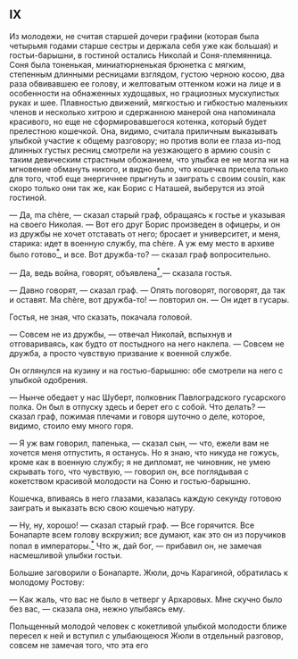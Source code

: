 ## IX

Из молодежи, не считая старшей дочери графини (которая была четырьмя годами старше сестры и держала себя уже как большая) и гостьи-барышни, в гостиной остались Николай и Соня-племянница. Соня была тоненькая, миниатюрненькая брюнетка с мягким, степенным длинными ресницами взглядом, густою черною косою, два раза обвивавшею ее голову, и желтоватым оттенком кожи на лице и в особенности на обнаженных худощавых, но грациозных мускулистых руках и шее. Плавностью движений, мягкостью и гибкостью маленьких членов и несколько хитрою и сдержанною манерой она напоминала красивого, но еще не сформировавшегося котенка, который будет прелестною кошечкой. Она, видимо, считала приличным выказывать улыбкой участие к общему разговору; но против воли ее глаза из-под длинных густых ресниц смотрели на уезжающего в армию cousin с таким девическим страстным обожанием, что улыбка ее не могла ни на мгновение обмануть никого, и видно было, что кошечка присела только для того, чтоб еще энергичнее прыгнуть и заиграть с своим cousin, как скоро только они так же, как Борис с Наташей, выберутся из этой гостиной.

— Да, ma chère, — сказал старый граф, обращаясь к гостье и указывая на своего Николая. — Вот его друг Борис произведен в офицеры, и он из дружбы не хочет отставать от него; бросает и университет, и меня, старика: идет в военную службу, ma chère. A уж ему место в архиве было готово[<sup>\*</sup>](#c_40), и все. Вот дружба-то? — сказал граф вопросительно.

— Да, ведь война, говорят, объявлена[<sup>\*</sup>](#c_41),— сказала гостья.

— Давно говорят, — сказал граф. — Опять поговорят, поговорят, да так и оставят. Ma chère, вот дружба-то! — повторил он. — Он идет в гусары.

Гостья, не зная, что сказать, покачала головой.

— Совсем не из дружбы, — отвечал Николай, вспыхнув и отговариваясь, как будто от постыдного на него наклепа. — Совсем не дружба, а просто чувствую призвание к военной службе.

Он оглянулся на кузину и на гостью-барышню: обе смотрели на него с улыбкой одобрения.

— Нынче обедает у нас Шуберт, полковник Павлоградского гусарского полка. Он был в отпуску здесь и берет его с собой. Что делать? — сказал граф, пожимая плечами и говоря шуточно о деле, которое, видимо, стоило ему много горя.

— Я уж вам говорил, папенька, — сказал сын, — что, ежели вам не хочется меня отпустить, я останусь. Но я знаю, что никуда не гожусь, кроме как в военную службу; я не дипломат, не чиновник, не умею скрывать того, что чувствую, — говорил он, все поглядывая с кокетством красивой молодости на Соню и гостью-барышню.

Кошечка, впиваясь в него глазами, казалась каждую секунду готовою заиграть и выказать всю свою кошечью натуру.

— Ну, ну, хорошо! — сказал старый граф. — Все горячится. Все Бонапарте всем голову вскружил; все думают, как это он из поручиков попал в императоры.[<sup>\*</sup>](#c_42) Что ж, дай бог, — прибавил он, не замечая насмешливой улыбки гостьи.

Большие заговорили о Бонапарте. Жюли, дочь Карагиной, обратилась к молодому Ростову:

— Как жаль, что вас не было в четверг у Архаровых. Мне скучно было без вас, — сказала она, нежно улыбаясь ему.

Польщенный молодой человек с кокетливой улыбкой молодости ближе пересел к ней и вступил с улыбающеюся Жюли в отдельный разговор, совсем не замечая того, что эта его

